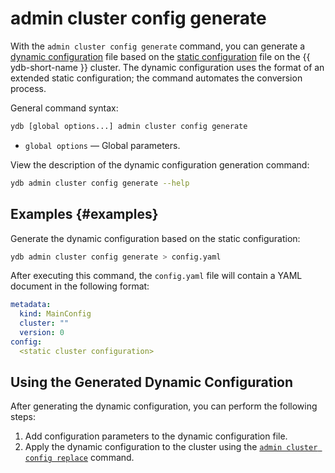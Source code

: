 # admin cluster config generate

With the `admin cluster config generate` command, you can generate a [dynamic configuration](../../../../../maintenance/manual/dynamic-config.md) file based on the [static configuration](../../../../../reference/configuration/index.md) file on the {{ ydb-short-name }} cluster.
The dynamic configuration uses the format of an extended static configuration; the command automates the conversion process.

General command syntax:

```bash
ydb [global options...] admin cluster config generate
```

* `global options` — Global parameters.

View the description of the dynamic configuration generation command:

```bash
ydb admin cluster config generate --help
```

## Examples {#examples}

Generate the dynamic configuration based on the static configuration:

```bash
ydb admin cluster config generate > config.yaml
```

After executing this command, the `config.yaml` file will contain a YAML document in the following format:

```yaml
metadata:
  kind: MainConfig
  cluster: ""
  version: 0
config:
  <static cluster configuration>
```

## Using the Generated Dynamic Configuration

After generating the dynamic configuration, you can perform the following steps:

1. Add configuration parameters to the dynamic configuration file.
2. Apply the dynamic configuration to the cluster using the [`admin cluster config replace`](replace.md) command.
